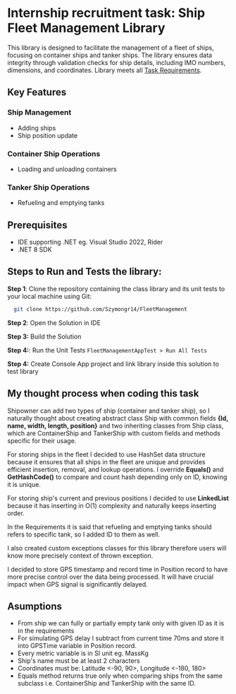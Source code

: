 
# Internship recruitment task: Ship Fleet Management Library
This library is designed to facilitate the management of a fleet of ships, focusing on container ships and tanker ships. The library ensures data integrity through validation checks for ship details, including IMO numbers, dimensions, and coordinates. Library meets all [Task Requirements](TaskRequirements.pdf).

## Key Features

### Ship Management
* Adding ships
* Ship position update

### Container Ship Operations
* Loading and unloading containers

### Tanker Ship Operations
* Refueling and emptying tanks

## Prerequisites
* IDE supporting .NET eg. Visual Studio 2022, Rider
* .NET 8 SDK

## Steps to Run and Tests the library:
**Step 1**: Clone the repository containing the class library and its unit tests to your local machine using Git:

```bash
  git clone https://github.com/Szymongr14/FleetManagement
```

**Step 2**: Open the Solution in IDE

**Step 3:** Build the Solution

**Step 4:**: Run the Unit Tests `FleetManagementAppTest > Run All Tests`

**Step 4:** Create Console App project and link library inside this solution to test library

## My thought process when coding this task
Shipowner can add two types of ship (container and tanker ship), so I naturally thought about creating abstract class Ship with common fields **{Id, name, width, length, position}** and two inheriting classes from Ship class, which are ContainerShip and TankerShip with custom fields and methods specific for their usage.

For storing ships in the fleet I decided to use HashSet data structure because it ensures that all ships in the fleet are unique and provides efficient insertion, removal, and lookup operations. I override **Equals()** and **GetHashCode()** to compare and count hash depending only on ID, knowing it is unique.

For storing ship's current and previous positions I decided to use **LinkedList** because it has inserting in O(1) complexity and naturally keeps inserting order. 

In the Requirements it is said that refueling and emptying tanks should refers to specific tank, so I added ID to them as well. 

I also created custom exceptions classes for this library therefore users will know more precisely context of thrown exception.

I decided to store GPS timestamp and record time in Position record to have more precise control over the data being processed. It will have crucial impact when GPS signal is significantly delayed.

## Asumptions
* From ship we can fully or partially empty tank only with given ID as it is in the requirements 
* For simulating GPS delay I subtract from current time 70ms and store it into GPSTime variable in Position record.
* Every metric variable is in SI unit eg. MassKg
* Ship's name must be at least 2 characters
* Coordinates must be: Latitude <-90, 90>, Longitude <-180, 180>
* Equals method returns true only when comparing ships from the same subclass i.e. ContainerShip and TankerShip with the same ID.